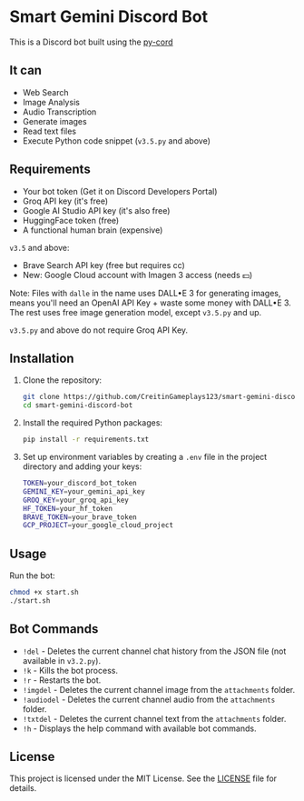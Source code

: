 # Smart Gemini Discord Bot

This is a Discord bot built using the [py-cord](https://github.com/Pycord-Development/pycord)

## It can

- Web Search
- Image Analysis
- Audio Transcription
- Generate images
- Read text files
- Execute Python code snippet (`v3.5.py` and above)
  
## Requirements
- Your bot token (Get it on Discord Developers Portal)
- Groq API key (it's free)
- Google AI Studio API key (it's also free)
- HuggingFace token (free)
- A functional human brain (expensive)

`v3.5` and above:
- Brave Search API key (free but requires cc)
- New: Google Cloud account with Imagen 3 access (needs 💵)

Note: Files with `dalle` in the name uses DALL•E 3 for generating images, means you'll need an OpenAI API Key + waste some money with DALL•E 3. The rest uses free image generation model, except `v3.5.py` and up.

`v3.5.py` and above do not require Groq API Key.

## Installation

1. Clone the repository:
    ```sh
    git clone https://github.com/CreitinGameplays123/smart-gemini-discord-bot.git
    cd smart-gemini-discord-bot
    ```

2. Install the required Python packages:
    ```sh
    pip install -r requirements.txt
    ```

3. Set up environment variables by creating a `.env` file in the project directory and adding your keys:
    ```sh
    TOKEN=your_discord_bot_token
    GEMINI_KEY=your_gemini_api_key
    GROQ_KEY=your_groq_api_key
    HF_TOKEN=your_hf_token
    BRAVE_TOKEN=your_brave_token
    GCP_PROJECT=your_google_cloud_project
    ```

## Usage

Run the bot:
```sh
chmod +x start.sh
./start.sh
```

## Bot Commands

- `!del` - Deletes the current channel chat history from the JSON file (not available in `v3.2.py`).
- `!k` - Kills the bot process.
- `!r` - Restarts the bot.
- `!imgdel` - Deletes the current channel image from the `attachments` folder.
- `!audiodel` - Deletes the current channel audio from the `attachments` folder.
- `!txtdel` - Deletes the current channel text from the `attachments` folder.
- `!h` - Displays the help command with available bot commands.

## License

This project is licensed under the MIT License. See the [LICENSE](LICENSE) file for details.



